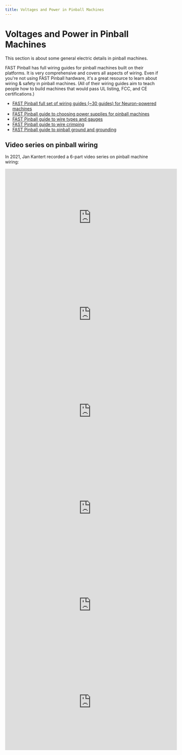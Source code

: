 ```yaml
---
title: Voltages and Power in Pinball Machines
---
```


# Voltages and Power in Pinball Machines

This section is about some general electric details in pinball machines.

FAST Pinball has full wiring guides for pinball machines built on their
platforms. It is very comprehensive and covers all aspects of wiring. Even
if you're not using FAST Pinball hardware, it's a great resource to learn
about wiring & safety in pinball machines. (All of their wiring guides aim
to teach people how to build machines that would pass UL listing, FCC, and
CE certifications.)

* [FAST Pinball full set of wiring guides (~30 guides) for Neuron-powered machines](https://fastpinball.com/wiring/neuron)
* [FAST Pinball guide to choosing power supplies for pinball machines](https://fastpinball.com/wiring/choosing-power-supplies/)
* [FAST Pinball guide to wire types and gauges](https://fastpinball.com/wiring/standards/)
* [FAST Pinball guide to wire crimping](https://fastpinball.com/learning/skills/crimping/)
* [FAST Pinball guide to pinball ground and grounding](https://fastpinball.com/wiring/grounding/)

## Video series on pinball wiring

In 2021, Jan Kantert recorded a 6-part video series on pinball machine wiring:

<div class="video-wrapper">
<iframe width="560" height="315" src="https://www.youtube.com/embed/8ByqYkYKnFc" title="YouTube video player" frameborder="0" allow="accelerometer; autoplay; clipboard-write; encrypted-media; gyroscope; picture-in-picture" allowfullscreen></iframe>
</div>

<div class="video-wrapper">
<iframe width="560" height="315" src="https://www.youtube.com/embed/3ZdSLruAYM0" title="YouTube video player" frameborder="0" allow="accelerometer; autoplay; clipboard-write; encrypted-media; gyroscope; picture-in-picture" allowfullscreen></iframe>
</div>

<div class="video-wrapper">
<iframe width="560" height="315" src="https://www.youtube.com/embed/cFdT7YdXGO0" title="YouTube video player" frameborder="0" allow="accelerometer; autoplay; clipboard-write; encrypted-media; gyroscope; picture-in-picture" allowfullscreen></iframe>
</div>

<div class="video-wrapper">
<iframe width="560" height="315" src="https://www.youtube.com/embed/7G8LFBbYNOY" title="YouTube video player" frameborder="0" allow="accelerometer; autoplay; clipboard-write; encrypted-media; gyroscope; picture-in-picture" allowfullscreen></iframe>
</div>

<div class="video-wrapper">
<iframe width="560" height="315" src="https://www.youtube.com/embed/peVNGqb2Wp8" title="YouTube video player" frameborder="0" allow="accelerometer; autoplay; clipboard-write; encrypted-media; gyroscope; picture-in-picture" allowfullscreen></iframe>
</div>

<div class="video-wrapper">
<iframe width="560" height="315" src="https://www.youtube.com/embed/C9GzkMduEKY" title="YouTube video player" frameborder="0" allow="accelerometer; autoplay; clipboard-write; encrypted-media; gyroscope; picture-in-picture" allowfullscreen></iframe>
</div>
